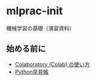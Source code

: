 # mlprac-init
機械学習の基礎（演習資料）

## 始める前に
- [Colaboratory (Colab) の使い方](https://utokyo-ipp.github.io/1/1-0.html)
- [Python早見帳](https://chokkan.github.io/python/index.html)
